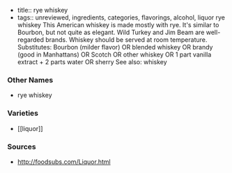- title:: rye whiskey
- tags:: unreviewed, ingredients, categories, flavorings, alcohol, liquor
rye whiskey This American whiskey is made mostly with rye. It's similar to Bourbon, but not quite as elegant. Wild Turkey and Jim Beam are well-regarded brands. Whiskey should be served at room temperature. Substitutes: Bourbon (milder flavor) OR blended whiskey OR brandy (good in Manhattans) OR Scotch OR other whiskey OR 1 part vanilla extract + 2 parts water OR sherry See also: whiskey

### Other Names

* rye whiskey

### Varieties

* [[liquor]]

### Sources
* http://foodsubs.com/Liquor.html
